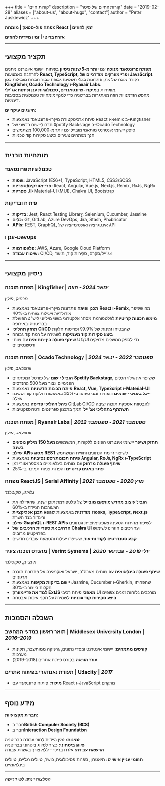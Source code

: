 +++
title = "קורות חיים"
description = "קורות החיים של פיטר"
date = "2019-02-28"
aliases = ["about-us", "about-hugo", "contact"]
author = "Peter Juskiewicz"
+++

**מפתח פול-סטאק | מומחה React | זמין לחוזים**

**אזרח בריטי | זמין מיידית לחוזים**

---

## תקציר מקצועי

**מפתח פרונטאנד מנוסה** עם **יותר מ-5 שנות ניסיון** בפיתוח יישומי אינטרנט ניתנים להרחבה באמצעות **React, TypeScript, ופריימוורקים מודרניים של JavaScript**.  
רקורד מוכח של מתן פתרונות בעלי השפעה גבוהה עבור חברות מובילות כגון **Kingfisher, Ocado Technology ו-Ryanair Labs**.  
מומחיות ב**מיקרו-פרונטאנדים, טכנולוגיות ענן ופיתוח אג'ילי**.  
מחפש הזדמנויות חוזה מאתגרות בבריטניה כדי למנף מומחיות טכנולוגית בסביבות דינמיות.

**הישגים עיקריים:**

- פיתח ארכיטקטורת מיקרו-פרונטאנד באמצעות React ו-Remix ב-Kingfisher
- תרם ליישום חדשני של Spotify Backstage ב-Ocado Technology
- סיפק יישומי אינטרנט מותאמי מובייל עם יותר מ-100,000 משתמשים
- חנך מפתחים צעירים וביצע סקירות קוד טכניות

---

## מומחיות טכנית

### טכנולוגיות פרונטאנד

- **שפות:** JavaScript (ES6+), TypeScript, HTML5, CSS3/SCSS
- **פריימוורקים/ספריות:** React, Angular, Vue.js, Next.js, Remix, RxJs, NgRx
- **ספריות UI:** Material-UI (MUI), Chakra UI, Bootstrap

### פיתוח ובדיקות

- **בדיקות:** Jest, React Testing Library, Selenium, Cucumber, Jasmine
- **כלים:** Git, GitLab, Azure DevOps, Jira, Stash, Phabricator
- **APIs:** REST, GraphQL, אינטגרציה ואופטימיזציה של API

### ענן ו-DevOps

- **פלטפורמות:** AWS, Azure, Google Cloud Platform
- **שיטות עבודה:** CI/CD, אג'ייל/סקרם, סקירות קוד, תיעוד

---

## ניסיון מקצועי

### מפתח תוכנה | **Kingfisher** | _ינואר 2024 - הווה_

_מרחוק, פולין_

- **תכנן ופיתח** פתרונות מיקרו-פרונטאנד באמצעות **React ו-Remix**, מה ששיפר מודולריות ויעילות צוותית ב-40%
- **מימש תכונות קריטיות** לפלטפורמת מסחר אלקטרוני בשווי מיליוני ליש"ט הפועלת בבריטניה ובאירופה
- **תחזק תהליכי CI/CD** שהבטיחו זמינות של 99.9% ופריסות חלקות
- **ביצע סקירות קוד מעמיקות** לשמירה על רמת קוד גבוהה
- **שיתף פעולה בין-תחומית** עם צוותי UX/UI כדי לספק ממשקים מדויקים ורספונסיביים

### מפתח תוכנה | **Ocado Technology** | _ספטמבר 2022 - ינואר 2024_

_וורוצלאב, פולין_

- **הוביל יישום** של פורטל המפתחים **Spotify Backstage**, ששיפר את גילוי הכלים הפנימיים עבור מעל 500 מהנדסים
- **פיתח תכונות חדשניות** באמצעות **React, Vue, TypeScript ו-Material-UI**
- **ייעל ביצועי יישומים** והפחית זמני טעינה ב-35% באמצעות חלוקת קוד וטעינה עצלה
- **ניהל תהליכי פריסה** באמצעות GitLab CI/CD להבטחת אספקת תוכנה יציבה
- **השתתף בתהליכי אג'ייל** ותמך בתכנון ספרינטים ורטרוספקטיבות

### מפתח תוכנה | **Ryanair Labs** | _ספטמבר 2021 - ספטמבר 2022_

_וורוצלאב, פולין_

- **תחזק ושיפר** יישומי אינטרנט הפונים ללקוחות, המשמשים **מעל 150 מיליון נוסעים בשנה**
- **שילב APIs מסוג REST** לשיפור זרימת הנתונים וחוויית המשתמש
- **פיתח תכונות רספונסיביות** באמצעות **Angular, RxJs, NgRx ו-TypeScript**
- **שיתף פעולה מרחוק** עם צוותים בינלאומיים במספר אזורי זמן
- **פתר באגים קריטיים** והפחית פניות תמיכה ב-25%

### מפתח ReactJS | **Serial Affinity** | _מרץ 2020 - ספטמבר 2021_

_גלאזגו, סקוטלנד_

- **הוביל עיצוב מחדש מותאם מובייל** של פלטפורמת תוכן ישנה, שהגדילה את המעורבות הניידת ב-60%
- **תכנן אפליקציית React מודרנית** באמצעות **Hooks, TypeScript, Next.js** ורינדור בצד השרת
- **שילב GraphQL ו-REST APIs** לשיפור מהירות הטעינה ואופטימיזציית הנתונים
- **הרחיב את ספריית הרכיבים של Chakra UI** ויצר רכיבים חוזרים לשימוש בפרויקטים מרובים
- **קבע סטנדרטים לקוד ותיעוד**, ששיפרו יעילות והטמעת עובדים חדשים

### מהנדס תוכנה צעיר | **Verint Systems** | _יולי 2019 - פברואר 2020_

_אינצ'ינן, סקוטלנד_

- **שיתף פעולה בינלאומית** עם צוותים מארה"ב, ישראל ואוקראינה על פתרונות תוכנה ארגוניים
- **יישם בדיקות מקיפות** באמצעות Jasmine, Cucumber ו-Gherkin, שהפחיתו תקלות בייצור ב-30%
- **למד את פריימוורק ExtJS מאפס** ופיתח רכיבי UI מורכבים בלוחות זמנים צפופים
- **ביצע סקירות קוד טכניות** לשמירה על תקני איכות ואבטחה

---

## השכלה והסמכות

### תואר ראשון במדעי המחשב | **Middlesex University London** | _2016–2019_

- **קורסים מתמחים:** יישומי אינטרנט ומסדי נתונים, גרפיקה ממוחשבת, תקינות מערכות
- **עוזר הוראה** בקורס פיתוח אתרים (2018–2019)

### תעודת נאנודגרי בפיתוח אתרים | **Udacity** | _2017_

- **מיקוד:** פיתוח פרונטאנד עם React ו-JavaScript מתקדם

---

## מידע נוסף

**חברות מקצועיות:**

- חבר ב**British Computer Society (BCS)**
- חבר ב**Interaction Design Foundation**

**זמינות:** זמין מיידית לחוזי עבודה בבריטניה  
**סיווג ביטחוני:** כשיר לסיווג ביטחוני בבריטניה  
**הרשאת עבודה:** אזרח בריטי – ללא צורך באשרת עבודה

**תחומי עניין אישיים:** תיאטרון, ספרות פסיכולוגית, כושר, טיולים רגליים, טיולים בינלאומיים

---

_המלצות יינתנו לפי דרישה_
